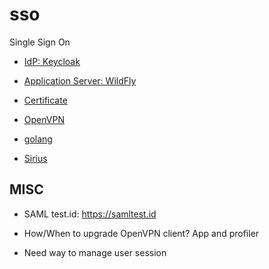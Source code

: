 # sso

Single Sign On

- [IdP: Keycloak](keycloak/README.md)
- [Application Server: WildFly](WildFly/README.md)
- [Certificate](Certificate/easy-rsa.md)
- [OpenVPN](OpenVPN/index.md)
- [golang](golang/README.md)

- [Sirius](sirius.md)

## MISC

- SAML test.id: <https://samltest.id>
  
- How/When to upgrade OpenVPN client? App and profiler
- Need way to manage user session

